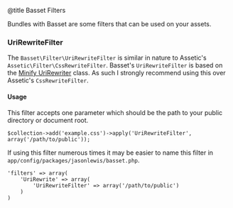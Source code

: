 @title Basset Filters

Bundles with Basset are some filters that can be used on your assets.

### UriRewriteFilter
The `Basset\Filter\UriRewriteFilter` is similar in nature to Assetic's `Assetic\Filter\CssRewriteFilter`. Basset's `UriRewriteFilter` is based on the [Minify UriRewriter](https://github.com/mrclay/minify/blob/master/min/lib/Minify/CSS/UriRewriter.php) class. As such I strongly recommend using this over Assetic's `CssRewriteFilter`.

#### Usage
This filter accepts one parameter which should be the path to your public directory or document root.

~~~~
$collection->add('example.css')->apply('UriRewriteFilter', array('/path/to/public'));
~~~~

If using this filter numerous times it may be easier to name this filter in `app/config/packages/jasonlewis/basset.php`.

~~~~
'filters' => array(
    'UriRewrite' => array(
        'UriRewriteFilter' => array('/path/to/public')
    )
)
~~~~